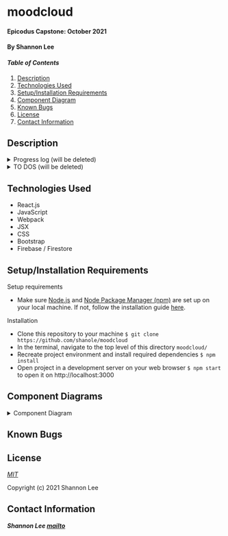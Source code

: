 # moodcloud

#### Epicodus Capstone: October 2021

#### By Shannon Lee

#### _Table of Contents_

1. [Description](#description)
2. [Technologies Used](#technologies)
3. [Setup/Installation Requirements](#setup)
4. [Component Diagram](#diagram)
5. [Known Bugs](#bugs)
6. [License](#license)
7. [Contact Information](#contact)

## Description <a id="description"></a>

<details>
  <summary>Progress log (will be deleted)</summary>

- Sep 19
  - Submitted new capstone proposal, set up basic react environment
  - Planning component diagram, researching authentication w/ Firebase
  - Create to do list of tasks
- Sept 21
  - Static layout, Redux, and firebase set up

</details>

<details>
  <summary>TO DOS (will be deleted)</summary>

- [x] set up basic component structure with static components
  - [x] set up most static layout for dashboard
  - [x] incorporate Redux
    - [x] write reducers for dashboard display
    - [x] incorporate firebase
- [ ] develop full CRUD for posts with firestore
  - [x] create new entry
  - [x] view entries on dashboard (Entry, EntryList)
    - [ ] display entry list by DATE
    - [ ] pagination/scrolling
  - [ ] view entry details (EntryDetails)
    - [x] don't forget TIMESTAMP
    - [ ] use firestoreConnect to listen for changes in each individual entry
  - [ ] edit/delete entry
    - [x] basic edit functionality
    - [x] basic delete functionality
      - [ ] page to confirm delete?
    - [ ] make edit form redirect to entry DETAILS, not dashboard?
  - [ ] keyword/hashtag form [react tags?](https://github.com/olahol/react-tagsinput#how-do-i-add-auto-suggestion)
  - [ ] Keyword component?
- [ ] figure out toggling between form, graph, and post views --FINISH BY 9/25
- [ ] create GRAPH with Chart.js
  - [ ] Each node should be able to link to a specific post
  - [ ] _Change timespans_
  - [ ] _Modal on hover?_
- [ ] KeywordDetails component
- [ ] Routing and landing page --FINISH BY 10/2
- [ ] authentication / authorization
  - [ ] account page
  - [ ] _UserDetails component_
- [ ] styling --FINISH BY 10/9
- [ ] _limit only one post a day_
- [ ] _BONUS: fancy "cloud" view for keywords_

</details>

## Technologies Used <a id="technologies"></a>

- React.js
- JavaScript
- Webpack
- JSX
- CSS
- Bootstrap
- Firebase / Firestore

## Setup/Installation Requirements <a id="setup"></a>

Setup requirements

- Make sure [Node.js](https://nodejs.org/en/) and [Node Package Manager (npm)](https://www.npmjs.com/) are set up on your local machine. If not, follow the installation guide [here](https://www.learnhowtoprogram.com/intermediate-javascript/getting-started-with-javascript/installing-node-js).

Installation

- Clone this repository to your machine `$ git clone https://github.com/shanole/moodcloud`
- In the terminal, navigate to the top level of this directory `moodcloud/`
- Recreate project environment and install required dependencies `$ npm install`
- Open project in a development server on your web browser `$ npm start` to open it on http://localhost:3000

## Component Diagrams <a id="diagram"></a>

<details>
  <summary>Component Diagram</summary>

</details>

## Known Bugs <a id="bugs"></a>

## License <a id="license"></a>

_[MIT](https://choosealicense.com/licenses/mit/)_

Copyright (c) 2021 Shannon Lee

## Contact Information <a id="contact"></a>

**_Shannon Lee [mailto](mailto:shannonleehj@gmail.com)_**
